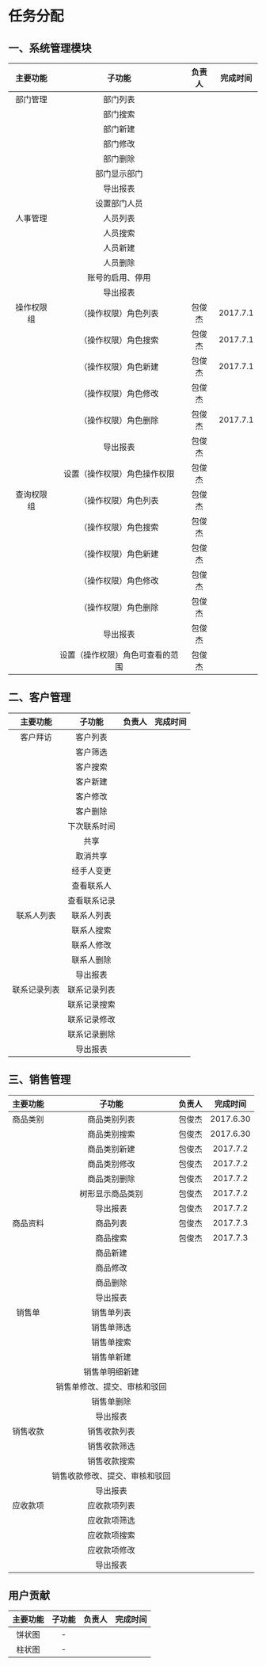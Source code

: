 # 任务分配

## 一、系统管理模块

|  主要功能  |            子功能             | 负责人 | 完成时间  |
|:---------:|:----------------------------:|:-----:|:--------:|
|  部门管理  |           部门列表            |       |          |
|           |           部门搜索            |       |          |
|           |           部门新建            |       |          |
|           |           部门修改            |       |          |
|           |           部门删除            |       |          |
|           |          部门显示部门          |       |          |
|           |           导出报表            |       |          |
|           |          设置部门人员          |       |          |
|  人事管理  |           人员列表            |       |          |
|           |           人员搜索            |       |          |
|           |           人员新建            |       |          |
|           |           人员删除            |       |          |
|           |        账号的启用、停用        |       |          |
|           |           导出报表            |       |          |
| 操作权限组 |      （操作权限）角色列表       | 包俊杰 | 2017.7.1 |
|           |      （操作权限）角色搜索       | 包俊杰 | 2017.7.1 |
|           |      （操作权限）角色新建       | 包俊杰 | 2017.7.1 |
|           |      （操作权限）角色修改       | 包俊杰 |          |
|           |      （操作权限）角色删除       | 包俊杰 | 2017.7.1 |
|           |           导出报表            | 包俊杰 |          |
|           |   设置（操作权限）角色操作权限   | 包俊杰 |          |
| 查询权限组 |      （操作权限）角色列表       | 包俊杰 |          |
|           |      （操作权限）角色搜索       | 包俊杰 |          |
|           |      （操作权限）角色新建       | 包俊杰 |          |
|           |      （操作权限）角色修改       | 包俊杰 |          |
|           |      （操作权限）角色删除       | 包俊杰 |          |
|           |           导出报表            | 包俊杰 |          |
|           | 设置（操作权限）角色可查看的范围 | 包俊杰 |          |

## 二、客户管理

|   主要功能   |   子功能    | 负责人 | 完成时间 |
|:-----------:|:-----------:|:-----:|:-------:|
|   客户拜访   |   客户列表   |       |         |
|             |   客户筛选   |       |         |
|             |   客户搜索   |       |         |
|             |   客户新建   |       |         |
|             |   客户修改   |       |         |
|             |   客户删除   |       |         |
|             | 下次联系时间 |       |         |
|             |    共享     |       |         |
|             |   取消共享   |       |         |
|             |  经手人变更  |       |         |
|             |  查看联系人  |       |         |
|             | 查看联系记录 |       |         |
|  联系人列表  |  联系人列表  |       |         |
|             |  联系人搜索  |       |         |
|             |  联系人修改  |       |         |
|             |  联系人删除  |       |         |
|             |   导出报表   |       |         |
| 联系记录列表 | 联系记录列表 |       |         |
|             | 联系记录搜索 |       |         |
|             | 联系记录修改 |       |         |
|             | 联系记录删除 |       |         |
|             |   导出报表   |       |         |

## 三、销售管理

| 主要功能 |           子功能            | 负责人  |  完成时间   |
|:-------:|:--------------------------:|:------:|:----------:|
| 商品类别 |         商品类别列表         | 包俊杰  | 2017.6.30  |
|         |         商品类别搜索         | 包俊杰  | 2017.6.30  |
|         |         商品类别新建         | 包俊杰  |  2017.7.2  |
|         |         商品类别修改         | 包俊杰  |  2017.7.2  |
|         |         商品类别删除         | 包俊杰  |  2017.7.2  |
|         |       树形显示商品类别       | 包俊杰  |  2017.7.2  |
|         |          导出报表           | 包俊杰  |  2017.7.2  |
| 商品资料 |          商品列表           | 包俊杰  |  2017.7.3  |
|         |          商品搜索           | 包俊杰  |  2017.7.3  |
|         |          商品新建           |        |            |
|         |          商品修改           |        |            |
|         |          商品删除           |        |            |
|         |          导出报表           |        |            |
|  销售单  |         销售单列表          |        |            |
|         |         销售单筛选          |        |            |
|         |         销售单搜索          |        |            |
|         |         销售单新建          |        |            |
|         |        销售单明细新建        |        |            |
|         |  销售单修改、提交、审核和驳回  |        |            |
|         |         销售单删除          |        |            |
|         |          导出报表           |        |            |
| 销售收款 |         销售收款列表         |        |            |
|         |         销售收款筛选         |        |            |
|         |         销售收款搜索         |        |            |
|         | 销售收款修改、提交、审核和驳回 |        |            |
|         |          导出报表           |        |            |
| 应收款项 |         应收款项列表         |        |            |
|         |         应收款项筛选         |        |            |
|         |         应收款项搜索         |        |            |
|         |         应收款项修改         |        |            |
|         |          导出报表           |        |            |

## 用户贡献

| 主要功能 | 子功能 | 负责人  | 完成时间  |
|:-------:|:-----:|:------:|:--------:|
|  饼状图  |   -   |        |          |
|  柱状图  |   -   |        |          |
